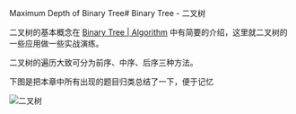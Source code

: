 Maximum Depth of Binary Tree# Binary Tree - 二叉树

二叉树的基本概念在 [Binary Tree | Algorithm](http://algorithm.yuanbin.me/zh-cn/basics_data_structure/binary_tree.html) 中有简要的介绍，这里就二叉树的一些应用做一些实战演练。

二叉树的遍历大致可分为前序、中序、后序三种方法。


下图是把本章中所有出现的题目归类总结了一下，便于记忆

![二叉树](https://raw.githubusercontent.com/billryan/algorithm-exercise/master/images/binary_tree_summary.png)

